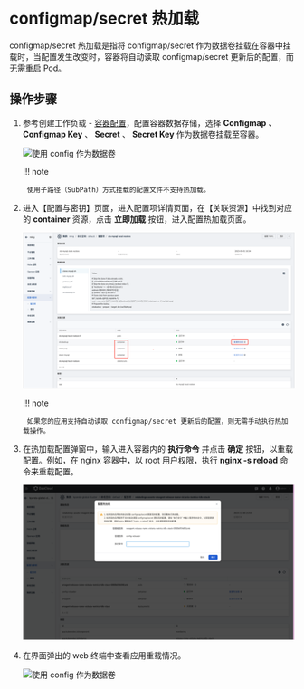 # configmap/secret 热加载

configmap/secret 热加载是指将 configmap/secret 作为数据卷挂载在容器中挂载时，当配置发生改变时，容器将自动读取 configmap/secret 更新后的配置，而无需重启 Pod。

## 操作步骤

1. 参考创建工作负载 - [容器配置](../workloads/create-deployment.md#_4)，配置容器数据存储，选择 __Configmap__ 、 __Configmap Key__ 、 __Secret__ 、 __Secret Key__ 作为数据卷挂载至容器。

    ![使用 config 作为数据卷](../../../images/user_configmap_to_volume.jpg)

    !!! note

        使用子路径（SubPath）方式挂载的配置文件不支持热加载。

2. 进入【配置与密钥】页面，进入配置项详情页面，在【关联资源】中找到对应的 __container__ 资源，点击 __立即加载__ 按钮，进入配置热加载页面。

    ![使用 config 作为数据卷](../../../images/configmap-hot-loading03.png)

    !!! note

        如果您的应用支持自动读取 configmap/secret 更新后的配置，则无需手动执行热加载操作。

3. 在热加载配置弹窗中，输入进入容器内的 __执行命令__ 并点击 __确定__ 按钮，以重载配置。例如，在 nginx 容器中，以 root 用户权限，执行 __nginx -s reload__ 命令来重载配置。

    ![使用 config 作为数据卷](../../../images/configmap-hot-loading02.png)

4. 在界面弹出的 web 终端中查看应用重载情况。

    ![使用 config 作为数据卷](../../../images/configmap-hot-loading.jpg)
